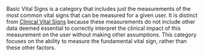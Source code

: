 Basic Vital Signs is a category that includes just the measurements of the
most common vital signs that can be measured for a given user.  It is distinct from
[Clinical Vital Signs](clinical_vital_signs.html) because these measurements do not
include other data deemed essential to correctly interpret the clinical impact of this
measurement on the user without making other assumptions. This category focuses on
the ability to measure the fundamental vital sign, rather than these other factors.

